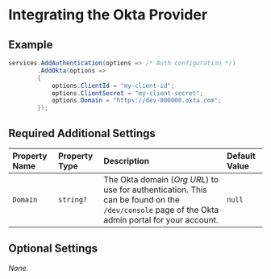 # Integrating the Okta Provider

## Example

```csharp
services.AddAuthentication(options => /* Auth configuration */)
        .AddOkta(options =>
        {
            options.ClientId = "my-client-id";
            options.ClientSecret = "my-client-secret";
            options.Domain = "https://dev-000000.okta.com";
        });
```

## Required Additional Settings

| Property Name | Property Type | Description | Default Value |
|:--|:--|:--|:--|
| `Domain` | `string?` | The Okta domain (_Org URL_) to use for authentication. This can be found on the `/dev/console` page of the Okta admin portal for your account. | `null` |

## Optional Settings

_None._
